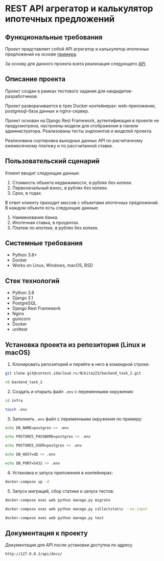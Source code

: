 REST API агрегатор и калькулятор ипотечных предложений
=====

Функциональные требования
----------
Проект представляет собой API агрегатор и калькулятор ипотечных предложений на основе [примера](https://www.sravni.ru/ipoteka/?mortgagePurpose=1&creditAmount=11849421&initialAmount=1500000&mortgageTerm=120).

За основу для данного проекта взята реализация следующего [API](https://documenter.getpostman.com/view/6802079/UVeAvonG).

Описание проекта
----------
Проект создан в рамках тестового задания для кандидатов-разработчиков.

Проект разворачивается в трех Docker контейнерах: web-приложение, postgresql-база данных и nginx-сервер. 

Проект основан на Django Rest Framework, аутентификация в проекте не предусмотрена, настроены модели для отображения в панели администратора. Реализованы тесты эндпоинтов и моделей проекта.

Реализована сортировка выходных данных API по расчитанному ежемесячному платежу и по рассчитанной ставке.

Пользовательский сценарий
----------
Клиент вводит следующие данные:
1. Стоимость объекта недвижимости, в рублях без копеек.
2. Первоначальный взнос, в рублях без копеек.
3. Срок, в годах.

В ответ клиенту приходит массив с объектами ипотечных предложений. В каждом объекте есть следующие данные:
1. Наименование банка.
2. Ипотечная ставка, в процентах.
3. Платеж по ипотеке, в рублях без копеек.

Системные требования
----------
* Python 3.8+
* Docker
* Works on Linux, Windows, macOS, BSD

Стек технологий
----------
* Python 3.8
* Django 3.1
* PostgreSQL
* Django Rest Framework
* Nginx
* gunicorn
* Docker
* unittest

Установка проекта из репозитория (Linux и macOS)
----------
1. Клонировать репозиторий и перейти в него в командной строке:
```bash
git clone git@contest.idacloud.ru:Nikita223/backend_task_2.git

cd backend_task_2
```

2. Cоздать и открыть файл ```.env``` с переменными окружения:
```bash 
cd infra

touch .env
```

3. Заполнить ```.env``` файл с переменными окружения по примеру:
```bash 
echo DB_NAME=postgres >> .env

echo POSTGRES_PASSWORD=postgres >> .env

echo POSTGRES_USER=postgres >> .env

echo DB_HOST=db >> .env

echo DB_PORT=5432 >> .env
```

4. Установка и запуск приложения в контейнерах:
```bash 
docker-compose up -d
```

5. Запуск миграций, сбор статики и запуск тестов:
```bash 
docker-compose exec web python manage.py migrate

docker-compose exec web python manage.py collectstatic --no-input 

docker-compose exec web python manage.py test 
```

Документация к проекту
----------
Документация для API после установки доступна по адресу 

```http://127.0.0.1/api/docs/```
